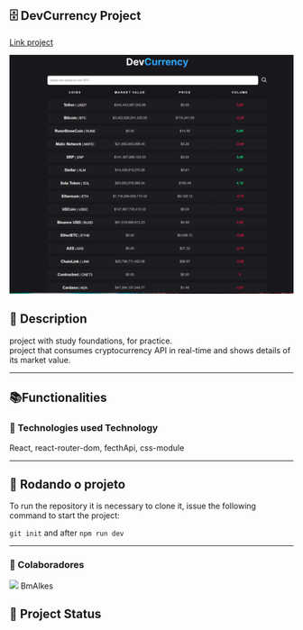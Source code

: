<h2>🗄️ DevCurrency Project</h2>

<p><a href="#">Link project</a></p>

<img src="https://github.com/BmAlkes/devCurrency/blob/main/src/assets/photo1.png?raw=true"/>

<h2>📝 Description</h2>
<p>project with study foundations, for practice.
<br/>
   project that consumes cryptocurrency API in real-time and shows details of its market value.
</p>

<hr/>

<h2>📚Functionalities</h2>
<h3>🔧
Technologies used
Technology</h3>

<p>React, react-router-dom, fecthApi, css-module </p>

<hr/>
<h2>🚀 Rodando o projeto</h2>
<p>To run the repository it is necessary to clone it, issue the following command to start the project: </p>

`git init`
and after
`npm run dev`

<hr/>

<h3>  
🤝 Colaboradores</h3>
  
<img src="https://www.github.com/BmAlkes.png" width="150px"/>
BmAlkes
<h2>🎯 Project Status</h2>
